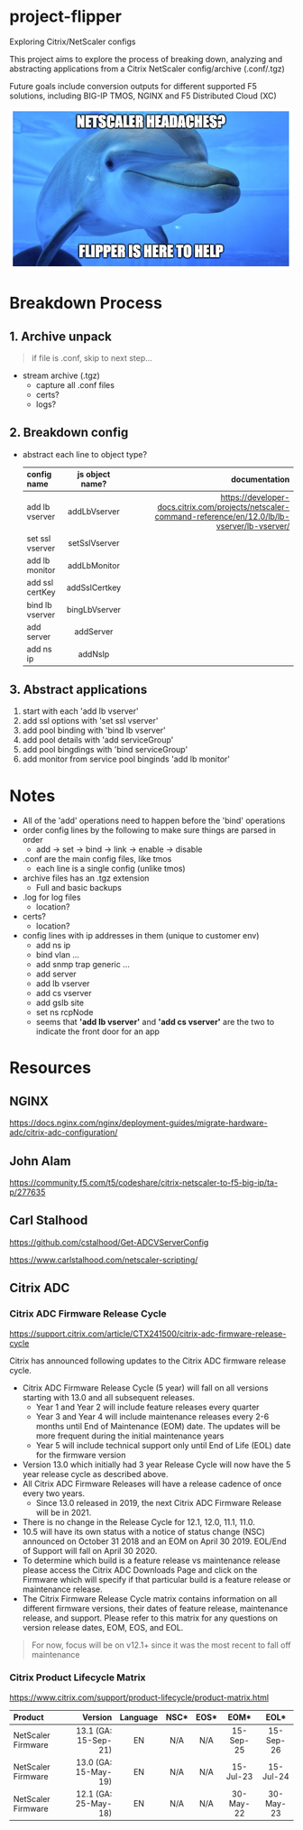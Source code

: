 
# project-flipper

Exploring Citrix/NetScaler configs

This project aims to explore the process of breaking down, analyzing and abstracting applications from a Citrix NetScaler config/archive (.conf/.tgz)

Future goals include conversion outputs for different supported F5 solutions, including BIG-IP TMOS, NGINX and F5 Distributed Cloud (XC)

![Project Flipper](project-flipper-dophin.png)

# Breakdown Process

## 1. Archive unpack

> if file is .conf, skip to next step...

- stream archive (.tgz)
  - capture all .conf files
  - certs?
  - logs?


## 2. Breakdown config

- abstract each line to object type?

  config name | js object name? | documentation
  | :--- | :---: | ---:
  add lb vserver | addLbVserver | https://developer-docs.citrix.com/projects/netscaler-command-reference/en/12.0/lb/lb-vserver/lb-vserver/
  set ssl vserver | setSslVserver | 
  add lb monitor | addLbMonitor | 
  add ssl certKey | addSslCertkey | 
  bind lb vserver | bingLbVserver | 
  add server | addServer | 
  add ns ip | addNsIp | 


## 3. Abstract applications

1. start with each 'add lb vserver'
2. add ssl options with 'set ssl vserver'
3. add pool binding with 'bind lb vserver'
4. add pool details with 'add serviceGroup'
5. add pool bingdings with 'bind serviceGroup'
6. add monitor from service pool binginds 'add lb monitor'

# Notes

- All of the 'add' operations need to happen before the 'bind' operations
- order config lines by the following to make sure things are parsed in order
  - add -> set -> bind -> link -> enable -> disable
- .conf are the main config files, like tmos
  - each line is a single config (unlike tmos)
- archive files has an .tgz extension
  - Full and basic backups
- .log for log files
  - location?
- certs?
  - location?
- config lines with ip addresses in them (unique to customer env)
  - add ns ip
  - bind vlan ...
  - add snmp trap generic ...
  - add server <name> <ip>
  - add lb vserver <name> <type> <ip>
  - add cs vserver <name> <type> <ip>
  - add gslb site <name> <ip>
  - set ns rcpNode <ip>
  - seems that **'add lb vserver'** and **'add cs vserver'** are the two to indicate the front door for an app


# Resources

## NGINX

https://docs.nginx.com/nginx/deployment-guides/migrate-hardware-adc/citrix-adc-configuration/

## John Alam

https://community.f5.com/t5/codeshare/citrix-netscaler-to-f5-big-ip/ta-p/277635

## Carl Stalhood

https://github.com/cstalhood/Get-ADCVServerConfig 

https://www.carlstalhood.com/netscaler-scripting/ 

## Citrix ADC

### Citrix ADC Firmware Release Cycle

https://support.citrix.com/article/CTX241500/citrix-adc-firmware-release-cycle


Citrix has announced following updates to the Citrix ADC firmware release cycle.

- Citrix ADC Firmware Release Cycle (5 year) will fall on all versions starting with 13.0 and all subsequent releases.
  - Year 1 and Year 2 will include feature releases every quarter
  - Year 3 and Year 4 will include maintenance releases every 2-6 months until End of Maintenance (EOM) date. The updates will be more frequent during the initial maintenance years
  - Year 5 will include technical support only until End of Life (EOL) date for the firmware version
- Version 13.0 which initially had 3 year Release Cycle will now have the 5 year release cycle as described above.
- All Citrix ADC Firmware Releases will have a release cadence of once every two years.
  - Since 13.0 released in 2019, the next Citrix ADC Firmware Release will be in 2021.
- There is no change in the Release Cycle for 12.1, 12.0, 11.1, 11.0.
- 10.5 will have its own status with a notice of status change (NSC) announced on October 31 2018 and an EOM on April 30 2019. EOL/End of Support will fall on April 30 2020.
- To determine which build is a feature release vs maintenance release please access the Citrix ADC Downloads Page and click on the Firmware which will specify if that particular build is a feature release or maintenance release.
- The Citrix Firmware Release Cycle matrix contains information on all different firmware versions, their dates of feature release, maintenance release, and support. Please refer to this matrix for any questions on version release dates, EOM, EOS, and EOL.

> For now, focus will be on v12.1+ since it was the most recent to fall off maintenance

### Citrix Product Lifecycle Matrix

https://www.citrix.com/support/product-lifecycle/product-matrix.html

Product | Version | Language | NSC* | EOS* | EOM* | EOL*
| :--- | ---: | :---: | :---: | :---: | :---: | :---:
NetScaler Firmware | 13.1 (GA: 15-Sep-21) | EN | N/A | N/A | 15-Sep-25 | 15-Sep-26
NetScaler Firmware | 13.0 (GA: 15-May-19) | EN | N/A | N/A | 15-Jul-23 | 15-Jul-24
NetScaler Firmware | 12.1 (GA: 25-May-18) | EN | N/A | N/A | 30-May-22 | 30-May-23






